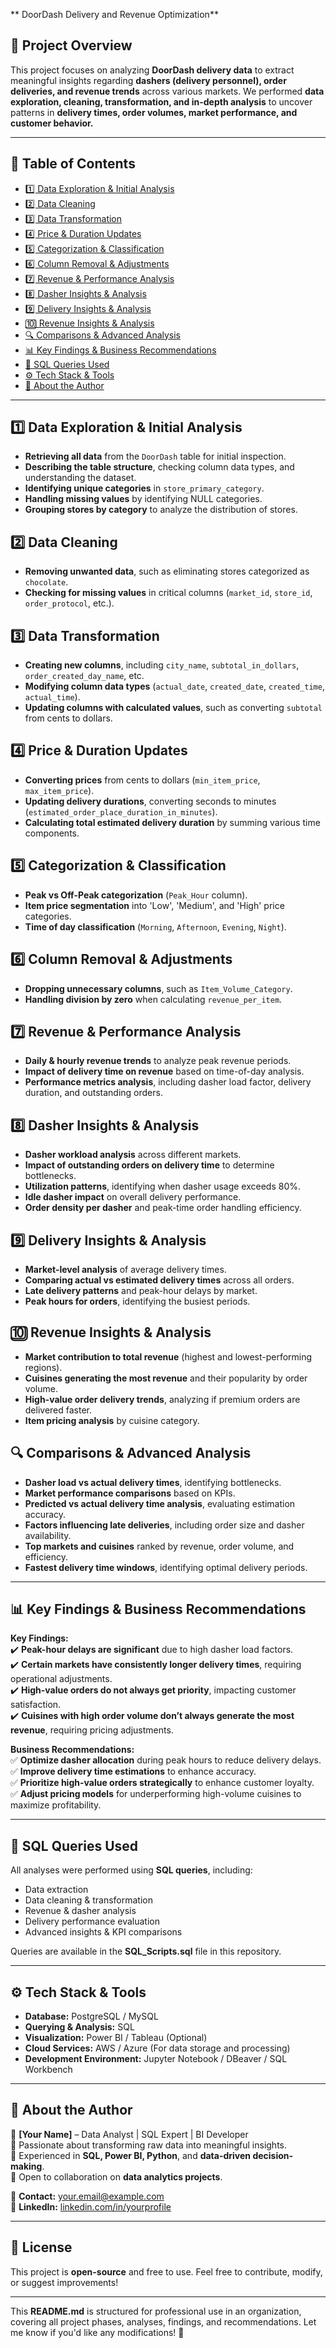 ** DoorDash Delivery and Revenue Optimization**

## 📌 **Project Overview**  
This project focuses on analyzing **DoorDash delivery data** to extract meaningful insights regarding **dashers (delivery personnel), order deliveries, and revenue trends** across various markets. We performed **data exploration, cleaning, transformation, and in-depth analysis** to uncover patterns in **delivery times, order volumes, market performance, and customer behavior.**  

---

## 📂 **Table of Contents**  
- [1️⃣ Data Exploration & Initial Analysis](#1️⃣-data-exploration--initial-analysis)  
- [2️⃣ Data Cleaning](#2️⃣-data-cleaning)  
- [3️⃣ Data Transformation](#3️⃣-data-transformation)  
- [4️⃣ Price & Duration Updates](#4️⃣-price--duration-updates)  
- [5️⃣ Categorization & Classification](#5️⃣-categorization--classification)  
- [6️⃣ Column Removal & Adjustments](#6️⃣-column-removal--adjustments)  
- [7️⃣ Revenue & Performance Analysis](#7️⃣-revenue--performance-analysis)  
- [8️⃣ Dasher Insights & Analysis](#8️⃣-dasher-insights--analysis)  
- [9️⃣ Delivery Insights & Analysis](#9️⃣-delivery-insights--analysis)  
- [🔟 Revenue Insights & Analysis](#🔟-revenue-insights--analysis)  
- [🔍 Comparisons & Advanced Analysis](#-comparisons--advanced-analysis)  
- [📊 Key Findings & Business Recommendations](#-key-findings--business-recommendations)  
- [📜 SQL Queries Used](#-sql-queries-used)  
- [⚙️ Tech Stack & Tools](#️-tech-stack--tools)  
- [📌 About the Author](#-about-the-author)  

---

## 1️⃣ **Data Exploration & Initial Analysis**  
- **Retrieving all data** from the `DoorDash` table for initial inspection.  
- **Describing the table structure**, checking column data types, and understanding the dataset.  
- **Identifying unique categories** in `store_primary_category`.  
- **Handling missing values** by identifying NULL categories.  
- **Grouping stores by category** to analyze the distribution of stores.  

## 2️⃣ **Data Cleaning**  
- **Removing unwanted data**, such as eliminating stores categorized as `chocolate`.  
- **Checking for missing values** in critical columns (`market_id`, `store_id`, `order_protocol`, etc.).  

## 3️⃣ **Data Transformation**  
- **Creating new columns**, including `city_name`, `subtotal_in_dollars`, `order_created_day_name`, etc.  
- **Modifying column data types** (`actual_date`, `created_date`, `created_time`, `actual_time`).  
- **Updating columns with calculated values**, such as converting `subtotal` from cents to dollars.  

## 4️⃣ **Price & Duration Updates**  
- **Converting prices** from cents to dollars (`min_item_price`, `max_item_price`).  
- **Updating delivery durations**, converting seconds to minutes (`estimated_order_place_duration_in_minutes`).  
- **Calculating total estimated delivery duration** by summing various time components.  

## 5️⃣ **Categorization & Classification**  
- **Peak vs Off-Peak categorization** (`Peak_Hour` column).  
- **Item price segmentation** into 'Low', 'Medium', and 'High' price categories.  
- **Time of day classification** (`Morning`, `Afternoon`, `Evening`, `Night`).  

## 6️⃣ **Column Removal & Adjustments**  
- **Dropping unnecessary columns**, such as `Item_Volume_Category`.  
- **Handling division by zero** when calculating `revenue_per_item`.  

## 7️⃣ **Revenue & Performance Analysis**  
- **Daily & hourly revenue trends** to analyze peak revenue periods.  
- **Impact of delivery time on revenue** based on time-of-day analysis.  
- **Performance metrics analysis**, including dasher load factor, delivery duration, and outstanding orders.  

## 8️⃣ **Dasher Insights & Analysis**  
- **Dasher workload analysis** across different markets.  
- **Impact of outstanding orders on delivery time** to determine bottlenecks.  
- **Utilization patterns**, identifying when dasher usage exceeds 80%.  
- **Idle dasher impact** on overall delivery performance.  
- **Order density per dasher** and peak-time order handling efficiency.  

## 9️⃣ **Delivery Insights & Analysis**  
- **Market-level analysis** of average delivery times.  
- **Comparing actual vs estimated delivery times** across all orders.  
- **Late delivery patterns** and peak-hour delays by market.  
- **Peak hours for orders**, identifying the busiest periods.  

## 🔟 **Revenue Insights & Analysis**  
- **Market contribution to total revenue** (highest and lowest-performing regions).  
- **Cuisines generating the most revenue** and their popularity by order volume.  
- **High-value order delivery trends**, analyzing if premium orders are delivered faster.  
- **Item pricing analysis** by cuisine category.  

## 🔍 **Comparisons & Advanced Analysis**  
- **Dasher load vs actual delivery times**, identifying bottlenecks.  
- **Market performance comparisons** based on KPIs.  
- **Predicted vs actual delivery time analysis**, evaluating estimation accuracy.  
- **Factors influencing late deliveries**, including order size and dasher availability.  
- **Top markets and cuisines** ranked by revenue, order volume, and efficiency.  
- **Fastest delivery time windows**, identifying optimal delivery periods.  

---

## 📊 **Key Findings & Business Recommendations**  
**Key Findings:**  
✔️ **Peak-hour delays are significant** due to high dasher load factors.  
✔️ **Certain markets have consistently longer delivery times**, requiring operational adjustments.  
✔️ **High-value orders do not always get priority**, impacting customer satisfaction.  
✔️ **Cuisines with high order volume don’t always generate the most revenue**, requiring pricing adjustments.  

**Business Recommendations:**  
✅ **Optimize dasher allocation** during peak hours to reduce delivery delays.  
✅ **Improve delivery time estimations** to enhance accuracy.  
✅ **Prioritize high-value orders strategically** to enhance customer loyalty.  
✅ **Adjust pricing models** for underperforming high-volume cuisines to maximize profitability.  

---

## 📜 **SQL Queries Used**  
All analyses were performed using **SQL queries**, including:  
- Data extraction  
- Data cleaning & transformation  
- Revenue & dasher analysis  
- Delivery performance evaluation  
- Advanced insights & KPI comparisons  

Queries are available in the **SQL_Scripts.sql** file in this repository.  

---

## ⚙️ **Tech Stack & Tools**  
- **Database:** PostgreSQL / MySQL  
- **Querying & Analysis:** SQL  
- **Visualization:** Power BI / Tableau (Optional)  
- **Cloud Services:** AWS / Azure (For data storage and processing)  
- **Development Environment:** Jupyter Notebook / DBeaver / SQL Workbench  

---

## 📌 **About the Author**  
👋 **[Your Name]** – Data Analyst | SQL Expert | BI Developer  
🔹 Passionate about transforming raw data into meaningful insights.  
🔹 Experienced in **SQL, Power BI, Python**, and **data-driven decision-making**.  
🔹 Open to collaboration on **data analytics projects**.  

📧 **Contact:** your.email@example.com  
🔗 **LinkedIn:** [linkedin.com/in/yourprofile](https://linkedin.com/in/yourprofile)  

---

## 📜 **License**  
This project is **open-source** and free to use. Feel free to contribute, modify, or suggest improvements!  

---

This **README.md** is structured for professional use in an organization, covering all project phases, analyses, findings, and recommendations. Let me know if you'd like any modifications! 🚀
